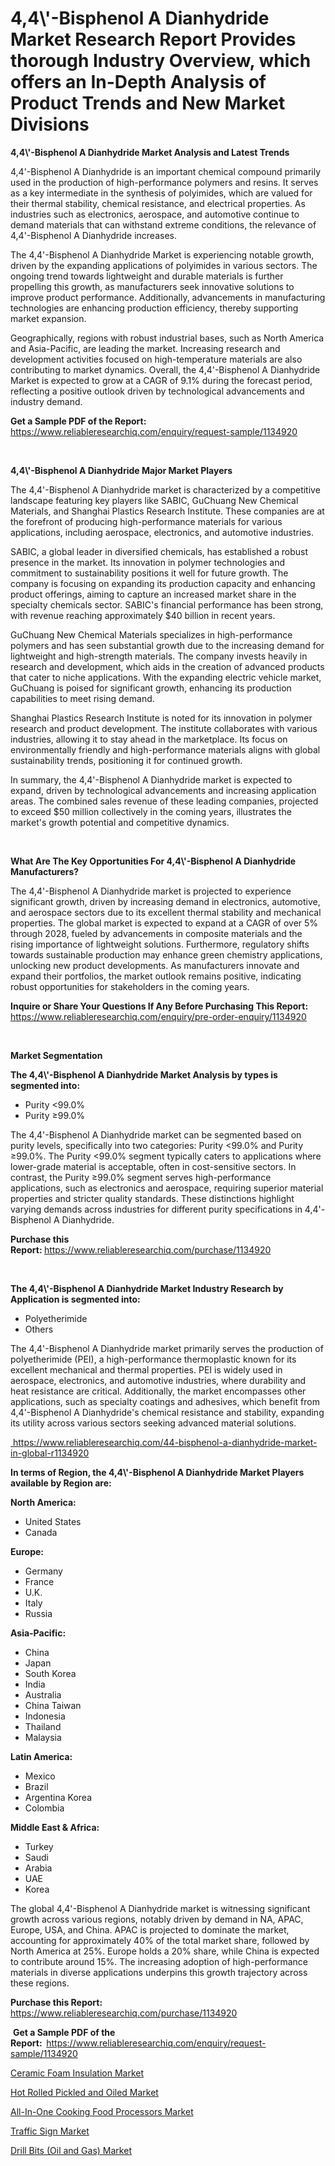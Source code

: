 <p><h1>4,4\'-Bisphenol A Dianhydride Market Research Report Provides thorough Industry Overview, which offers an In-Depth Analysis of Product Trends and New Market Divisions</h1></p><p><strong>4,4\'-Bisphenol A Dianhydride Market Analysis and Latest Trends</strong></p>
<p><p>4,4'-Bisphenol A Dianhydride is an important chemical compound primarily used in the production of high-performance polymers and resins. It serves as a key intermediate in the synthesis of polyimides, which are valued for their thermal stability, chemical resistance, and electrical properties. As industries such as electronics, aerospace, and automotive continue to demand materials that can withstand extreme conditions, the relevance of 4,4'-Bisphenol A Dianhydride increases.</p><p>The 4,4'-Bisphenol A Dianhydride Market is experiencing notable growth, driven by the expanding applications of polyimides in various sectors. The ongoing trend towards lightweight and durable materials is further propelling this growth, as manufacturers seek innovative solutions to improve product performance. Additionally, advancements in manufacturing technologies are enhancing production efficiency, thereby supporting market expansion.</p><p>Geographically, regions with robust industrial bases, such as North America and Asia-Pacific, are leading the market. Increasing research and development activities focused on high-temperature materials are also contributing to market dynamics. Overall, the 4,4'-Bisphenol A Dianhydride Market is expected to grow at a CAGR of 9.1% during the forecast period, reflecting a positive outlook driven by technological advancements and industry demand.</p></p>
<p><strong>Get a Sample PDF of the Report:&nbsp;</strong> <a href="https://www.reliableresearchiq.com/enquiry/request-sample/1134920?utm_campaign=1117&utm_medium=2&utm_source=Github&utm_content=ia&utm_term=09102024&utm_id=44-bisphenol-a-dianhydride">https://www.reliableresearchiq.com/enquiry/request-sample/1134920</a></p>
<p>&nbsp;</p>
<p><strong>4,4\'-Bisphenol A Dianhydride Major Market Players</strong></p>
<p><p>The 4,4'-Bisphenol A Dianhydride market is characterized by a competitive landscape featuring key players like SABIC, GuChuang New Chemical Materials, and Shanghai Plastics Research Institute. These companies are at the forefront of producing high-performance materials for various applications, including aerospace, electronics, and automotive industries.</p><p>SABIC, a global leader in diversified chemicals, has established a robust presence in the market. Its innovation in polymer technologies and commitment to sustainability positions it well for future growth. The company is focusing on expanding its production capacity and enhancing product offerings, aiming to capture an increased market share in the specialty chemicals sector. SABIC's financial performance has been strong, with revenue reaching approximately $40 billion in recent years.</p><p>GuChuang New Chemical Materials specializes in high-performance polymers and has seen substantial growth due to the increasing demand for lightweight and high-strength materials. The company invests heavily in research and development, which aids in the creation of advanced products that cater to niche applications. With the expanding electric vehicle market, GuChuang is poised for significant growth, enhancing its production capabilities to meet rising demand.</p><p>Shanghai Plastics Research Institute is noted for its innovation in polymer research and product development. The institute collaborates with various industries, allowing it to stay ahead in the marketplace. Its focus on environmentally friendly and high-performance materials aligns with global sustainability trends, positioning it for continued growth.</p><p>In summary, the 4,4'-Bisphenol A Dianhydride market is expected to expand, driven by technological advancements and increasing application areas. The combined sales revenue of these leading companies, projected to exceed $50 million collectively in the coming years, illustrates the market's growth potential and competitive dynamics.</p></p>
<p>&nbsp;</p>
<p><strong>What Are The Key Opportunities For 4,4\'-Bisphenol A Dianhydride Manufacturers?</strong></p>
<p><p>The 4,4'-Bisphenol A Dianhydride market is projected to experience significant growth, driven by increasing demand in electronics, automotive, and aerospace sectors due to its excellent thermal stability and mechanical properties. The global market is expected to expand at a CAGR of over 5% through 2028, fueled by advancements in composite materials and the rising importance of lightweight solutions. Furthermore, regulatory shifts towards sustainable production may enhance green chemistry applications, unlocking new product developments. As manufacturers innovate and expand their portfolios, the market outlook remains positive, indicating robust opportunities for stakeholders in the coming years.</p></p>
<p><strong>Inquire or Share Your Questions If Any Before Purchasing This Report:</strong> <a href="https://www.reliableresearchiq.com/enquiry/pre-order-enquiry/1134920?utm_campaign=1117&utm_medium=2&utm_source=Github&utm_content=ia&utm_term=09102024&utm_id=44-bisphenol-a-dianhydride">https://www.reliableresearchiq.com/enquiry/pre-order-enquiry/1134920</a></p>
<p>&nbsp;</p>
<p><strong>Market Segmentation</strong></p>
<p><strong>The 4,4\'-Bisphenol A Dianhydride Market Analysis by types is segmented into:</strong></p>
<p><ul><li>Purity <99.0%</li><li>Purity ≥99.0%</li></ul></p>
<p><p>The 4,4'-Bisphenol A Dianhydride market can be segmented based on purity levels, specifically into two categories: Purity <99.0% and Purity ≥99.0%. The Purity <99.0% segment typically caters to applications where lower-grade material is acceptable, often in cost-sensitive sectors. In contrast, the Purity ≥99.0% segment serves high-performance applications, such as electronics and aerospace, requiring superior material properties and stricter quality standards. These distinctions highlight varying demands across industries for different purity specifications in 4,4'-Bisphenol A Dianhydride.</p></p>
<p><strong>Purchase this Report:&nbsp;</strong><a href="https://www.reliableresearchiq.com/purchase/1134920?utm_campaign=1117&utm_medium=2&utm_source=Github&utm_content=ia&utm_term=09102024&utm_id=44-bisphenol-a-dianhydride">https://www.reliableresearchiq.com/purchase/1134920</a></p>
<p>&nbsp;</p>
<p><strong>The 4,4\'-Bisphenol A Dianhydride Market Industry Research by Application is segmented into:</strong></p>
<p><ul><li>Polyetherimide</li><li>Others</li></ul></p>
<p><p>The 4,4'-Bisphenol A Dianhydride market primarily serves the production of polyetherimide (PEI), a high-performance thermoplastic known for its excellent mechanical and thermal properties. PEI is widely used in aerospace, electronics, and automotive industries, where durability and heat resistance are critical. Additionally, the market encompasses other applications, such as specialty coatings and adhesives, which benefit from 4,4'-Bisphenol A Dianhydride's chemical resistance and stability, expanding its utility across various sectors seeking advanced material solutions.</p></p>
<p><a href="https://www.reliableresearchiq.com/44-bisphenol-a-dianhydride-market-in-global-r1134920?utm_campaign=1117&utm_medium=2&utm_source=Github&utm_content=ia&utm_term=09102024&utm_id=44-bisphenol-a-dianhydride">&nbsp;https://www.reliableresearchiq.com/44-bisphenol-a-dianhydride-market-in-global-r1134920</a></p>
<p><strong>In terms of Region, the 4,4\'-Bisphenol A Dianhydride Market Players available by Region are:</strong></p>
<p>
    <p> <strong> North America: </strong>
        <ul>
            <li>United States</li>
            <li>Canada</li>
        </ul>
        </p> 
    <p> <strong> Europe: </strong>
        <ul>
            <li>Germany</li>
            <li>France</li>
            <li>U.K.</li>
            <li>Italy</li>
            <li>Russia</li>
        </ul>
        </p> 
    <p> <strong> Asia-Pacific: </strong>
        <ul>
            <li>China</li>
            <li>Japan</li>
            <li>South Korea</li>
            <li>India</li>
            <li>Australia</li>
            <li>China Taiwan</li>
            <li>Indonesia</li>
            <li>Thailand</li>
            <li>Malaysia</li>
        </ul>
        </p> 
    <p> <strong> Latin America: </strong>
        <ul>
            <li>Mexico</li>
            <li>Brazil</li>
            <li>Argentina Korea</li>
            <li>Colombia</li>
        </ul>
        </p> 
    <p> <strong> Middle East & Africa: </strong>
        <ul>
            <li>Turkey</li>
            <li>Saudi</li>
            <li>Arabia</li>
            <li>UAE</li>
            <li>Korea</li>
        </ul>
    </p>
    </p>
<p><p>The global 4,4'-Bisphenol A Dianhydride market is witnessing significant growth across various regions, notably driven by demand in NA, APAC, Europe, USA, and China. APAC is projected to dominate the market, accounting for approximately 40% of the total market share, followed by North America at 25%. Europe holds a 20% share, while China is expected to contribute around 15%. The increasing adoption of high-performance materials in diverse applications underpins this growth trajectory across these regions.</p></p>
<p><strong>Purchase this Report: </strong><a href="https://www.reliableresearchiq.com/purchase/1134920?utm_campaign=1117&utm_medium=2&utm_source=Github&utm_content=ia&utm_term=09102024&utm_id=44-bisphenol-a-dianhydride">https://www.reliableresearchiq.com/purchase/1134920</a></p>
<p>&nbsp;<strong>Get a Sample PDF of the Report:&nbsp;&nbsp;</strong><a href="https://www.reliableresearchiq.com/enquiry/request-sample/1134920?utm_campaign=1117&utm_medium=2&utm_source=Github&utm_content=ia&utm_term=09102024&utm_id=44-bisphenol-a-dianhydride">https://www.reliableresearchiq.com/enquiry/request-sample/1134920</a></p>
<p><strong></strong></p>
<p><p><a href="https://www.linkedin.com/pulse/global-ceramic-foam-insulation-market-trends-innovations-forward-looking-p9jjf?utm_campaign=1117&utm_medium=2&utm_source=Github&utm_content=ia&utm_term=09102024&utm_id=44-bisphenol-a-dianhydride">Ceramic Foam Insulation Market</a></p><p><a href="https://www.linkedin.com/pulse/hot-rolled-pickled-oiled-market-growth-outlook-from-2024-2031-yloif?utm_campaign=1117&utm_medium=2&utm_source=Github&utm_content=ia&utm_term=09102024&utm_id=44-bisphenol-a-dianhydride">Hot Rolled Pickled and Oiled Market</a></p><p><a href="https://github.com/flaggejhhermuss/Market-Research-Report-List-1/blob/main/all-in-one-cooking-food-processors-market.md?utm_campaign=1117&utm_medium=2&utm_source=Github&utm_content=ia&utm_term=09102024&utm_id=44-bisphenol-a-dianhydride">All-In-One Cooking Food Processors Market</a></p><p><a href="https://www.linkedin.com/pulse/traffic-sign-market-global-regional-analysis-focus-end-user-l7xcf?utm_campaign=1117&utm_medium=2&utm_source=Github&utm_content=ia&utm_term=09102024&utm_id=44-bisphenol-a-dianhydride">Traffic Sign Market</a></p><p><a href="https://github.com/denafolsbraleynw6/Market-Research-Report-List-1/blob/main/drill-bits-oil-and-gas-market.md?utm_campaign=1117&utm_medium=2&utm_source=Github&utm_content=ia&utm_term=09102024&utm_id=44-bisphenol-a-dianhydride">Drill Bits (Oil and Gas) Market</a></p></p>